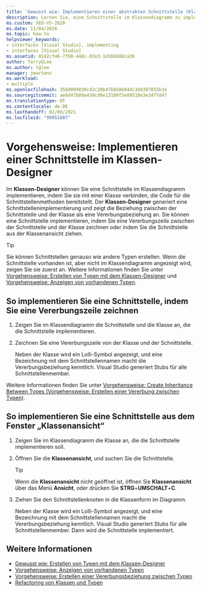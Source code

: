 ```yaml
---
title: 'Gewusst wie: Implementieren einer abstrakten Schnittstelle (Klassen-Designer)'
description: Lernen Sie, eine Schnittstelle im Klassendiagramm zu implementieren, indem Sie sie mit einer Klasse verbinden, die Code für die Schnittstellenmethoden bereitstellt.
ms.custom: SEO-VS-2020
ms.date: 11/04/2016
ms.topic: how-to
helpviewer_keywords:
- interfaces [Visual Studio], implementing
- interfaces [Visual Studio]
ms.assetid: 81d2cf46-7f60-448c-83e3-1d16bb88ca36
author: TerryGLee
ms.author: tglee
manager: jmartens
ms.workload:
- multiple
ms.openlocfilehash: 358d099839c42c20b47b850b84dc3dd307855b3e
ms.sourcegitcommit: ae6d47b09a439cd0e13180f5e89510e3e347fd47
ms.translationtype: HT
ms.contentlocale: de-DE
ms.lasthandoff: 02/08/2021
ms.locfileid: "99951887"
---
```

# <a name="how-to-implement-an-interface-in-class-designer"></a>Vorgehensweise: Implementieren einer Schnittstelle im Klassen-Designer

Im **Klassen-Designer** können Sie eine Schnittstelle im Klassendiagramm implementieren, indem Sie sie mit einer Klasse verbinden, die Code für die Schnittstellenmethoden bereitstellt. Der **Klassen-Designer** generiert eine Schnittstellenimplementierung und zeigt die Beziehung zwischen der Schnittstelle und der Klasse als eine Vererbungsbeziehung an. Sie können eine Schnittstelle implementieren, indem Sie eine Vererbungszeile zwischen der Schnittstelle und der Klasse zeichnen oder indem Sie die Schnittstelle aus der Klassenansicht ziehen.

> [!TIP]
> Sie können Schnittstellen genauso wie andere Typen erstellen. Wenn die Schnittstelle vorhanden ist, aber nicht im Klassendiagramm angezeigt wird, zeigen Sie sie zuerst an. Weitere Informationen finden Sie unter [Vorgehensweise: Erstellen von Typen mit dem Klassen-Designer](how-to-create-types.md) und [Vorgehensweise: Anzeigen von vorhandenen Typen](how-to-view-existing-types.md).

## <a name="to-implement-an-interface-by-drawing-an-inheritance-line"></a>So implementieren Sie eine Schnittstelle, indem Sie eine Vererbungszeile zeichnen

1. Zeigen Sie im Klassendiagramm die Schnittstelle und die Klasse an, die die Schnittstelle implementieren.

2. Zeichnen Sie eine Vererbungszeile von der Klasse und der Schnittstelle.

     Neben der Klasse wird ein Lolli-Symbol angezeigt, und eine Bezeichnung mit dem Schnittstellennamen macht die Vererbungsbeziehung kenntlich. Visual Studio generiert Stubs für alle Schnittstellenmember.

Weitere Informationen finden Sie unter [Vorgehensweise: Create Inheritance Between Types (Vorgehensweise: Erstellen einer Vererbung zwischen Typen)](how-to-create-inheritance-between-types.md).

## <a name="to-implement-an-interface-from-the-class-view-window"></a>So implementieren Sie eine Schnittstelle aus dem Fenster „Klassenansicht“

1. Zeigen Sie im Klassendiagramm die Klasse an, die die Schnittstelle implementieren soll.

2. Öffnen Sie die **Klassenansicht**, und suchen Sie die Schnittstelle.

    > [!TIP]
    > Wenn die **Klassenansicht** nicht geöffnet ist, öffnen Sie **Klassenansicht** über das Menü **Ansicht**, oder drücken Sie **STRG**+**UMSCHALT**+**C**.

3. Ziehen Sie den Schnittstellenknoten in die Klassenform im Diagramm.

     Neben der Klasse wird ein Lolli-Symbol angezeigt, und eine Bezeichnung mit dem Schnittstellennamen macht die Vererbungsbeziehung kenntlich. Visual Studio generiert Stubs für alle Schnittstellenmember. Dann wird die Schnittstelle implementiert.

## <a name="see-also"></a>Weitere Informationen

- [Gewusst wie: Erstellen von Typen mit dem Klassen-Designer](how-to-create-types.md)
- [Vorgehensweise: Anzeigen von vorhandenen Typen](how-to-view-existing-types.md)
- [Vorgehensweise: Erstellen einer Vererbungsbeziehung zwischen Typen](how-to-create-inheritance-between-types.md)
- [Refactoring von Klassen und Typen](refactoring-classes-and-types.md)
